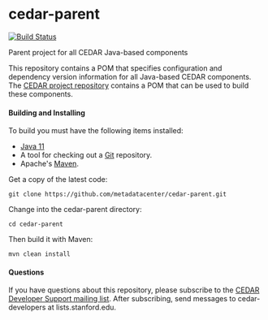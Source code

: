 # cedar-parent

[![Build Status](https://travis-ci.com/metadatacenter/cedar-parent.svg?branch=master)](https://travis-ci.com/metadatacenter/cedar-parent)

Parent project for all CEDAR Java-based components

This repository contains a POM that specifies configuration and dependency version information for all Java-based CEDAR components.
The [CEDAR project repository](https://github.com/metadatacenter/cedar-project) contains a POM that can be used to build these components.

#### Building and Installing

To build you must have the following items installed:

+ [Java 11](http://www.oracle.com/technetwork/java/javase/downloads/index.html)
+ A tool for checking out a [Git](http://git-scm.com/) repository.
+ Apache's [Maven](http://maven.apache.org/index.html).

Get a copy of the latest code:

    git clone https://github.com/metadatacenter/cedar-parent.git

Change into the cedar-parent directory:

    cd cedar-parent 

Then build it with Maven:

    mvn clean install

#### Questions

If you have questions about this repository, please subscribe to the [CEDAR Developer Support
mailing list](https://mailman.stanford.edu/mailman/listinfo/cedar-developers).
After subscribing, send messages to cedar-developers at lists.stanford.edu.



